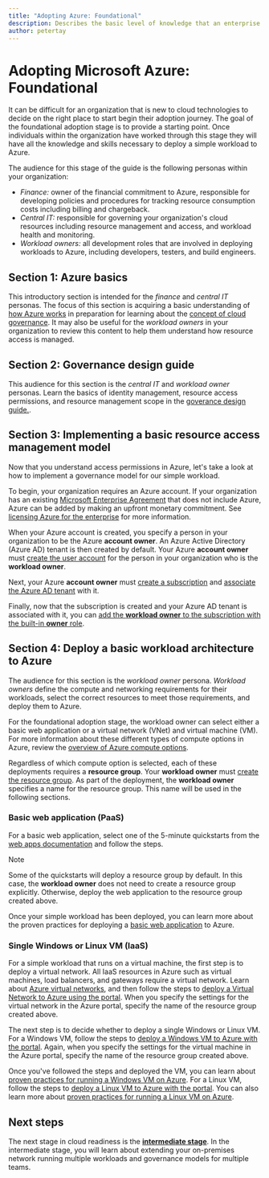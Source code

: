 ```yaml
---
title: "Adopting Azure: Foundational" 
description: Describes the basic level of knowledge that an enterprise requires to adopt Azure
author: petertay
---
```


# Adopting Microsoft Azure: Foundational

It can be difficult for an organization that is new to cloud technologies to decide on the right place to start begin their adoption journey. The goal of the foundational adoption stage is to provide a starting point. Once individuals within the organization have worked through this stage they will have all the knowledge and skills necessary to deploy a simple workload to Azure.

The audience for this stage of the guide is the following personas within your organization:

- *Finance:* owner of the financial commitment to Azure, responsible for developing policies and procedures for tracking resource consumption costs including billing and chargeback.
- *Central IT:* responsible for governing your organization's cloud resources including resource management and access, and workload health and monitoring.
- *Workload owners:* all development roles that are involved in deploying workloads to Azure, including developers, testers, and build engineers.

## Section 1: Azure basics

This introductory section is intended for the *finance* and *central IT* personas. The focus of this section is acquiring a basic understanding of [how Azure works](azure-explainer.md) in preparation for learning about the [concept of cloud governance](governance-explainer.md). It may also be useful for the *workload owners* in your organization to review this content to help them understand how resource access is managed.

## Section 2: Governance design guide

This audience for this section is the *central IT* and *workload owner* personas. Learn the basics of identity management, resource access permissions, and resource management scope in the [goverance design guide.](governance-how-to.md).

## Section 3: Implementing a basic resource access management model

Now that you understand access permissions in Azure, let's take a look at how to implement a governance model for our simple workload.

To begin, your organization requires an Azure account. If your organization has an existing [Microsoft Enterprise Agreement](https://www.microsoft.com/licensing/licensing-programs/enterprise.aspx) that does not include Azure, Azure can be added by making an upfront monetary commitment. See [licensing Azure for the enterprise](https://azure.microsoft.com/pricing/enterprise-agreement/) for more information. 

When your Azure account is created, you specify a person in your organization to be the Azure **account owner**. An Azure Active Directory (Azure AD) tenant is then created by default. Your Azure **account owner** must [create the user account](/azure/active-directory/add-users-azure-active-directory) for the person in your organization who is the **workload owner**. 

Next, your Azure **account owner** must [create a subscription](https://docs.microsoft.com/partner-center/create-a-new-subscription) and [associate the Azure AD tenant](/azure/active-directory/fundamentals/active-directory-how-subscriptions-associated-directory) with it.

Finally, now that the subscription is created and your Azure AD tenant is associated with it, you can [add the **workload owner** to the subscription with the built-in **owner** role](/azure/billing/billing-add-change-azure-subscription-administrator#add-an-rbac-owner-for-a-subscription-in-azure-portal).

## Section 4: Deploy a basic workload architecture to Azure

The audience for this section is the *workload owner* persona. *Workload owners* define the compute and networking requirements for their workloads, select the correct resources to meet those requirements, and deploy them to Azure. 

For the foundational adoption stage, the workload owner can select either a basic web application or a virtual network (VNet) and virtual machine (VM). For more information about these different types of compute options in Azure, review the [overview of Azure compute options](/azure/architecture/guide/technology-choices/compute-overview?toc=/azure/architecture/cloud-adoption-guide/toc.json).

Regardless of which compute option is selected, each of these deployments requires a **resource group**. Your **workload owner** must [create the resource group](/azure/azure-resource-manager/vs-azure-tools-resource-groups-deployment-projects-create-deploy). As part of the deployment, the **workload owner** specifies a name for the resource group. This name will be used in the following sections.

### Basic web application (PaaS)

For a basic web application, select one of the 5-minute quickstarts from the [web apps documentation](/azure/app-service?toc=/azure/architecture/cloud-adoption-guide/toc.json) and follow the steps. 

> [!NOTE]
> Some of the quickstarts will deploy a resource group by default. In this case, the **workload owner** does not need to create a resource group explicitly. Otherwise, deploy the web application to the resource group created above.

Once your simple workload has been deployed, you can learn more about the proven practices for deploying a [basic web application](/azure/architecture/reference-architectures/app-service-web-app/basic-web-app?toc=/azure/architecture/cloud-adoption-guide/toc.json) to Azure.

### Single Windows or Linux VM (IaaS)

For a simple workload that runs on a virtual machine, the first step is to deploy a virtual network. All IaaS resources in Azure such as virtual machines, load balancers, and gateways require a virtual network. Learn about [Azure virtual networks](/azure/virtual-network/virtual-networks-overview?toc=/azure/architecture/cloud-adoption-guide/toc.json), and then follow the steps to [deploy a Virtual Network to Azure using the portal](/azure/virtual-network/quick-create-portal?toc=/azure/architecture/cloud-adoption-guide/toc.json). When you specify the settings for the virtual network in the Azure portal, specify the name of the resource group created above.

The next step is to decide whether to deploy a single Windows or Linux VM. For a Windows VM, follow the steps to [deploy a Windows VM to Azure with the portal](/azure/virtual-machines/windows/quick-create-portal?toc=/azure/architecture/cloud-adoption-guide/toc.json). Again, when you specify the settings for the virtual machine in the Azure portal, specify the name of the resource group created above.

Once you've followed the steps and deployed the VM, you can learn about [proven practices for running a Windows VM on Azure](/azure/architecture/reference-architectures/virtual-machines-windows/single-vm?toc=/azure/architecture/cloud-adoption-guide/toc.json). For a Linux VM, follow the steps to [deploy a Linux VM to Azure with the portal](/azure/virtual-machines/linux/quick-create-portal?toc=/azure/architecture/cloud-adoption-guide/toc.json). You can also learn more about [proven practices for running a Linux VM on Azure](/azure/architecture/reference-architectures/virtual-machines-linux/single-vm?toc=/azure/architecture/cloud-adoption-guide/toc.json).

## Next steps

The next stage in cloud readiness is the [**intermediate stage**](../intermediate-stage/overview.md). In the intermediate stage, you will learn about extending your on-premises network running multiple workloads and governance models for multiple teams.